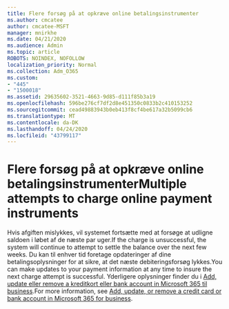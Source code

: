 ```yaml
---
title: Flere forsøg på at opkræve online betalingsinstrumenter
ms.author: cmcatee
author: cmcatee-MSFT
manager: mnirkhe
ms.date: 04/21/2020
ms.audience: Admin
ms.topic: article
ROBOTS: NOINDEX, NOFOLLOW
localization_priority: Normal
ms.collection: Adm_O365
ms.custom:
- "445"
- "1500018"
ms.assetid: 29635602-3521-4663-9d85-d111f85b3a19
ms.openlocfilehash: 596be276cf7df2d8e451350c0833b2c410153252
ms.sourcegitcommit: cead49883943b0eb413f8cf4be617a32b5099cb6
ms.translationtype: MT
ms.contentlocale: da-DK
ms.lasthandoff: 04/24/2020
ms.locfileid: "43799117"
---
```

# <a name="multiple-attempts-to-charge-online-payment-instruments"></a><span data-ttu-id="288c9-102">Flere forsøg på at opkræve online betalingsinstrumenter</span><span class="sxs-lookup"><span data-stu-id="288c9-102">Multiple attempts to charge online payment instruments</span></span>

<span data-ttu-id="288c9-103">Hvis afgiften mislykkes, vil systemet fortsætte med at forsøge at udligne saldoen i løbet af de næste par uger.</span><span class="sxs-lookup"><span data-stu-id="288c9-103">If the charge is unsuccessful, the system will continue to attempt to settle the balance over the next few weeks.</span></span> <span data-ttu-id="288c9-104">Du kan til enhver tid foretage opdateringer af dine betalingsoplysninger for at sikre, at det næste debiteringsforsøg lykkes.</span><span class="sxs-lookup"><span data-stu-id="288c9-104">You can make updates to your payment information at any time to insure the next charge attempt is successful.</span></span> <span data-ttu-id="288c9-105">Yderligere oplysninger finder du i [Add, update eller remove a kreditkort eller bank account in Microsoft 365 til business](https://docs.microsoft.com/office365/admin/subscriptions-and-billing/add-update-or-remove-credit-card-or-bank-account).</span><span class="sxs-lookup"><span data-stu-id="288c9-105">For more information, see [Add, update, or remove a credit card or bank account in Microsoft 365 for business](https://docs.microsoft.com/office365/admin/subscriptions-and-billing/add-update-or-remove-credit-card-or-bank-account).</span></span>
